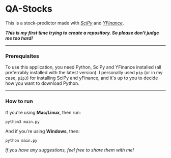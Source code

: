 # QA-Stocks

This is a stock-predictor made with _[SciPy](https://scipy.org)_ and _[YFinance](https://pypi.org/project/yfinance/)_.

***This is my first time trying to create a repository. So please don't judge me too hard!***

------

### Prerequisites

To use this application, you need Python, SciPy and YFinance installed (all preferrably installed with the latest version). I personally used `pip` (or in my case, `pip3`) for installing SciPy and yFinance, and it's up to you to decide how you want to download Python.

------

### How to run

If you're using **Mac/Linux**, then run:

`python3 main.py`

And if you're using **Windows**, then:

`python main.py`

_If you have any suggestions, feel free to share them with me!_